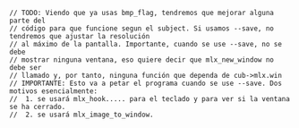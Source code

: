	// TODO: Viendo que ya usas bmp_flag, tendremos que mejorar alguna parte del
	// código para que funcione segun el subject. Si usamos --save, no tendremos que ajustar la resolución
	// al máximo de la pantalla. Importante, cuando se use --save, no se debe
	// mostrar ninguna ventana, eso quiere decir que mlx_new_window no debe ser
	// llamado y, por tanto, ninguna función que dependa de cub->mlx.win
	// IMPORTANTE: Esto va a petar el programa cuando se use --save. Dos motivos esencialmente:
	// 	1. se usará mlx_hook..... para el teclado y para ver si la ventana se ha cerrado.
	// 	2. se usará mlx_image_to_window.
